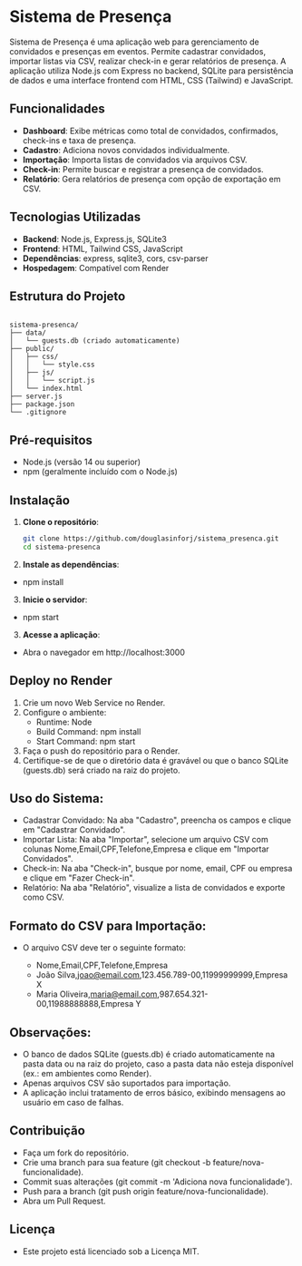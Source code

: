 # Sistema de Presença

Sistema de Presença é uma aplicação web para gerenciamento de convidados e presenças em eventos. Permite cadastrar convidados, importar listas via CSV, realizar check-in e gerar relatórios de presença. A aplicação utiliza Node.js com Express no backend, SQLite para persistência de dados e uma interface frontend com HTML, CSS (Tailwind) e JavaScript.

## Funcionalidades

- **Dashboard**: Exibe métricas como total de convidados, confirmados, check-ins e taxa de presença.
- **Cadastro**: Adiciona novos convidados individualmente.
- **Importação**: Importa listas de convidados via arquivos CSV.
- **Check-in**: Permite buscar e registrar a presença de convidados.
- **Relatório**: Gera relatórios de presença com opção de exportação em CSV.

## Tecnologias Utilizadas

- **Backend**: Node.js, Express.js, SQLite3
- **Frontend**: HTML, Tailwind CSS, JavaScript
- **Dependências**: express, sqlite3, cors, csv-parser
- **Hospedagem**: Compatível com Render

## Estrutura do Projeto

```

sistema-presenca/
├── data/
│   └── guests.db (criado automaticamente)
├── public/
│   ├── css/
│   │   └── style.css
│   ├── js/
│   │   └── script.js
│   └── index.html
├── server.js
├── package.json
└── .gitignore

```

## Pré-requisitos

- Node.js (versão 14 ou superior)
- npm (geralmente incluído com o Node.js)

## Instalação

1. **Clone o repositório**:
   ```bash
   git clone https://github.com/douglasinforj/sistema_presenca.git
   cd sistema-presenca

2. **Instale as dependências**:

- npm install

3. **Inicie o servidor**:

- npm start

3. **Acesse a aplicação**:

- Abra o navegador em http://localhost:3000


## Deploy no Render

1. Crie um novo Web Service no Render.
2. Configure o ambiente:
   - Runtime: Node
   - Build Command: npm install
   - Start Command: npm start
3. Faça o push do repositório para o Render.
4. Certifique-se de que o diretório data é gravável ou que o banco SQLite (guests.db) será criado na raiz do projeto.

## Uso do Sistema:

- Cadastrar Convidado: Na aba "Cadastro", preencha os campos e clique em "Cadastrar Convidado".
- Importar Lista: Na aba "Importar", selecione um arquivo CSV com colunas Nome,Email,CPF,Telefone,Empresa e clique em "Importar Convidados".
- Check-in: Na aba "Check-in", busque por nome, email, CPF ou empresa e clique em "Fazer Check-in".
- Relatório: Na aba "Relatório", visualize a lista de convidados e exporte como CSV.

## Formato do CSV para Importação:

- O arquivo CSV deve ter o seguinte formato:

  - Nome,Email,CPF,Telefone,Empresa
  - João Silva,joao@email.com,123.456.789-00,11999999999,Empresa X
  - Maria Oliveira,maria@email.com,987.654.321-00,11988888888,Empresa Y

## Observações:

- O banco de dados SQLite (guests.db) é criado automaticamente na pasta data ou na raiz do projeto, caso a pasta data não esteja disponível (ex.: em ambientes como Render).
- Apenas arquivos CSV são suportados para importação.
- A aplicação inclui tratamento de erros básico, exibindo mensagens ao usuário em caso de falhas.

## Contribuição

- Faça um fork do repositório.
- Crie uma branch para sua feature (git checkout -b feature/nova-funcionalidade).
- Commit suas alterações (git commit -m 'Adiciona nova funcionalidade').
- Push para a branch (git push origin feature/nova-funcionalidade).
- Abra um Pull Request.

## Licença

- Este projeto está licenciado sob a Licença MIT.